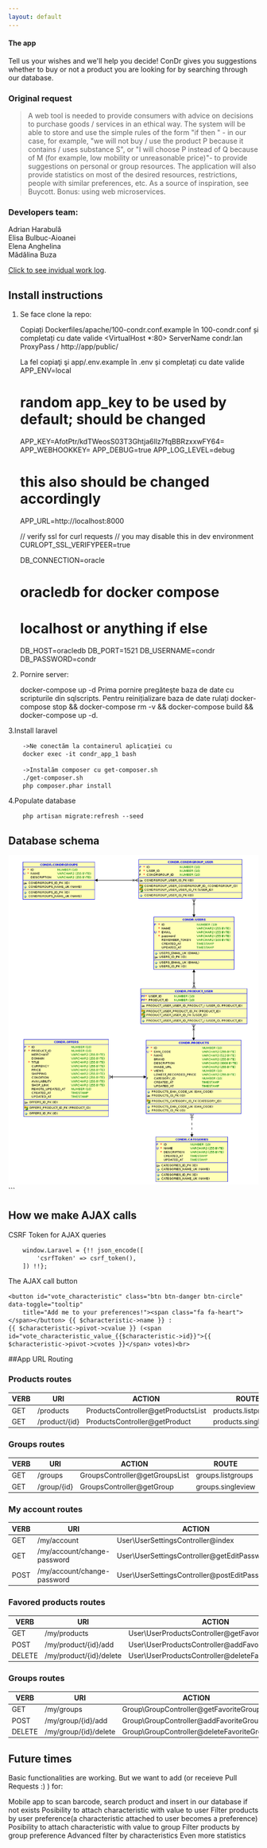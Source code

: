 ```yaml
---
layout: default
---
```


#### The app

 Tell us your wishes and we'll help you decide! ConDr gives you suggestions whether to buy or not a product you are looking for by searching through our database.

### Original request

 > A web tool is needed to provide consumers with advice on decisions to purchase goods / services in an ethical way. The system will be able to store and use the simple rules of the form "if <condition> then <action>" - in our case, for example, "we will not buy / use the product P because it contains / uses substance S", or "I will choose P instead of Q because of M (for example, low mobility or unreasonable price)"- to provide suggestions on personal or group resources. The application will also provide statistics on most of the desired resources, restrictions, people with similar preferences, etc. As a source of inspiration, see Buycott. Bonus: using web microservices.

### Developers team:

Adrian Harabulă  
Elisa Bulbuc-Aioanei  
Elena Anghelina  
Mădălina Buza  

[Click to see invidual work log](another-page).


## Install instructions

  1. Se face clone la repo:

      Copiați Dockerfiles/apache/100-condr.conf.example în 100-condr.conf și completați cu date valide
      <VirtualHost *:80>
         ServerName condr.lan
         ProxyPass / http://app/public/
      </VirtualHost>

        La fel copiaţi şi app/.env.example în .env și completați cu date valide
        APP_ENV=local
        # random app_key to be used by default; should be changed
        APP_KEY=AfotPtr/kdTWeosS03T3Ghtja6llz7fqBBRzxxwFY64=
        APP_WEBHOOKKEY=
        APP_DEBUG=true
        APP_LOG_LEVEL=debug
        # this also should be changed accordingly
        APP_URL=http://localhost:8000

        // verify ssl for curl requests
        // you may disable this in dev environment
        CURLOPT_SSL_VERIFYPEER=true

        DB_CONNECTION=oracle
        # oracledb for docker compose
        # localhost or anything if else
        DB_HOST=oracledb
        DB_PORT=1521
        DB_USERNAME=condr
        DB_PASSWORD=condr

  2. Pornire server:

      docker-compose up -d
      Prima pornire pregăteşte baza de date cu scripturile din sqlscripts.
      Pentru reinițializare baza de date rulați docker-compose stop && docker-compose rm -v && docker-compose build && docker-compose up -d.
  
  3.Install laravel

        ->Ne conectăm la containerul aplicaţiei cu
        docker exec -it condr_app_1 bash

        ->Instalăm composer cu get-composer.sh
        ./get-composer.sh
        php composer.phar install

  4.Populate database

        php artisan migrate:refresh --seed

## Database schema

![](https://github.com/adrianharabula/condr-devbook/blob/master/images/schema_latest_part1.png)```

## How we make AJAX calls

CSRF Token for AJAX queries

        window.Laravel = {!! json_encode([
            'csrfToken' => csrf_token(),
        ]) !!};

The AJAX call button

    <button id="vote_characteristic" class="btn btn-danger btn-circle" data-toggle="tooltip"
        title="Add me to your preferences!"><span class="fa fa-heart"></span></button> {{ $characteristic->name }} :
    {{ $characteristic->pivot->cvalue }} (<span id="vote_characteristic_value_{{$characteristic->id}}">{{ $characteristic->pivot->cvotes }}</span> votes)<br>

##App URL Routing

### Products routes

| VERB | URI           | ACTION                             | ROUTE                 |
|------|---------------|------------------------------------|-----------------------|
| GET  | /products     | ProductsController@getProductsList | products.listproducts |
| GET  | /product/{id} | ProductsController@getProduct      | products.singleview   |

### Groups routes

| VERB | URI           | ACTION                             | ROUTE                 |
|------|---------------|------------------------------------|-----------------------|
| GET  | /groups       | GroupsController@getGroupsList     | groups.listgroups     |
| GET  | /group/{id}   | GroupsController@getGroup          | groups.singleview     |

### My account routes

| VERB | URI                         | ACTION                                       | ROUTE                      |
|------|-----------------------------|----------------------------------------------|----------------------------|
| GET  | /my/account                 | User\UserSettingsController@index            | my.account.index                |
| GET  | /my/account/change-password | User\UserSettingsController@getEditPassword  | my.account.change-password |
| POST | /my/account/change-password | User\UserSettingsController@postEditPassword | my.account.change-password |

### Favored products routes

| VERB   | URI                     | ACTION                                                | ROUTE              |
|--------|-------------------------|-------------------------------------------------------|--------------------|
| GET    | /my/products            | User\UserProductsController@getFavoriteProducts       | my.products.listproducts        |
| POST   | /my/product/{id}/add    | User\UserProductsController@addFavoriteProduct        | my.product.add     |
| DELETE | /my/product/{id}/delete | User\UserProductsController@deleteFavoriteProduct     | my.product.delete  |

### Groups routes

| VERB   | URI                     | ACTION                                                | ROUTE              |
|--------|-------------------------|-------------------------------------------------------|--------------------|
| GET    | /my/groups              | Group\GroupController@getFavoriteGroups               | my.groups.listgroups       |
| POST   | /my/group/{id}/add      | Group\GroupController@addFavoriteGroup                | my.group.add       |
| DELETE | /my/group/{id}/delete   | Group\GroupController@deleteFavoriteGroup             | my.group.delete    |


## Future times

Basic functionalities are working. But we want to add (or receieve Pull Requests :) ) for:

Mobile app to scan barcode, search product and insert in our database if not exists
Posibility to attach characteristic with value to user
Filter products by user preference(a characteristic attached to user becomes a preference)
Posibility to attach characteristic with value to group
Filter products by group preference
Advanced filter by characteristics
Even more statistics

